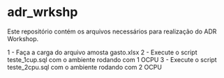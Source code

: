 # adr_wrkshp
Este repositório contém os arquivos necessários para realização do ADR Workshop.

1 - Faça a carga do arquivo amosta gasto.xlsx
2 - Execute o script teste_1cup.sql com o ambiente rodando com 1 OCPU
3 - Execute o script teste_2cpu.sql com o ambiente rodando com 2 OCPU

